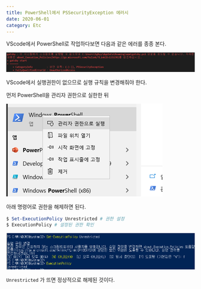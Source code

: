 ```yaml
---
title: PowerShell에서 PSSecurityException 에러시
date: 2020-06-01
category: Etc
---
```


VScode에서 PowerShell로 작업하다보면 다음과 같은 에러를 종종 본다.

![image-20200826010055961](powershell.assets/image-20200826010055961.png)

VScode에서 실행권한이 없으므로 실행 규칙을 변경해줘야 한다.

먼저 PowerShell을 관리자 권한으로 실한한 뒤

![image-20200826010241566](powershell.assets/image-20200826010241566.png)

아래 명령어로 권한을 해제하면 된다.

```powershell
$ Set-ExecutionPolicy Unrestricted # 권한 설정
$ ExecutionPolicy # 설정된 권한 확인
```



![image-20200826010448564](powershell.assets/image-20200826010448564.png)

`Unrestricted` 가 뜨면 정상적으로 해제된 것이다.